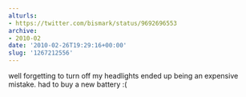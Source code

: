 ```yaml
---
alturls:
- https://twitter.com/bismark/status/9692696553
archive:
- 2010-02
date: '2010-02-26T19:29:16+00:00'
slug: '1267212556'
---
```


well forgetting to turn off my headlights ended up being an expensive
mistake. had to buy a new battery :(

